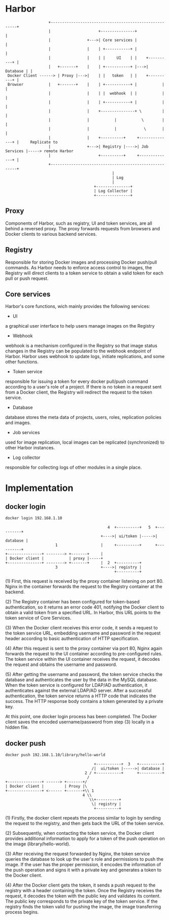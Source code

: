 # Harbor

```text
                   +-------------------------------------------------------+
                   |                     +---------------+                 |
                   |                +--->| Core services |                 |
                   |                |    | +-----------+ |                 |
                   |                |    | |     UI    | |    +----------+ |
                   |   +-------+    |    | +-----------+ |--->| Database | |
 Docker Client ------> | Proxy |--->|    | |   token   | |    +----------+ |
 Browser           |   +-------+    |    | +-----------+ |           |     |
                   |                |    | |  webhook  | |           |     |
                   |                |    | +-----------+ |           |     |
                   |                |    +---------------+ \         |     |
                   |                |           |           \        |     |
                   |                |           |            \       |     |
                   |                |    +----------+     +--------------+ |     Replicate to
                   |                +--->| Registry |---->| Job Services |-----> remote Harbor
                   |                     +----------+     +--------------+ |
                   +-------------------------------------------------------+
                                               |
                                               | Log
                                               |
                                       +---------------+
                                       | Log Collector |
                                       +---------------+
```

## Proxy

Components of Harbor, such as registry, UI and token services, are all behind a
reversed proxy. The proxy forwards requests from browsers and Docker clients to
various backend services.

## Registry

Responsible for storing Docker images and processing Docker push/pull commands.
As Harbor needs to enforce access control to images, the Registry will direct
clients to a token service to obtain a valid token for each pull or push
request.

## Core services

Harbor's core functions, wich mainly provides the following services:

- UI

a graphical user interface to help users manage images on the Registry

- Webhook

webhook is a mechanism configured in the Registry so that image status changes
in the Registry can be populated to the webhook endpoint of Harbor. Harbor uses
webhook to update logs, initiate replications, and some other functions.

- Token service

responsible for issuing a token for every docker pull/push command according to
a user's role of a project. If there is no token in a request sent from a Docker
client, the Registry will redirect the request to the token service.

- Database

database stores the meta data of projects, users, roles, replication policies
and images.

- Job services

used for image replication, local images can be replicated (synchronized) to
other Harbor instances.

- Log collector

responsible for collecting logs of other modules in a single place.

# Implementation

## docker login

```bash
docker login 192.168.1.10
```

```text
                                             4  +----------+   5  +----------+
                                          +---->| ui/token |----->| database |
                      1                   |     +----------+      +----------+
+---------------+ --------> +-------+     |
| Docker client |           | proxy |-----+
+---------------+ --------> +-------+     |  2  +----------+
                      3                   +---->| registry |
                                                +----------+
```

(1) First, this request is received by the proxy container listening on port 80.
Nginx in the container forwards the request to the Registry container at the
backend.

(2) The Registry container has been configured for token-based authentication,
so it returns an error code 401, notifying the Docker client to obtain a valid
token from a specified URL. In Harbor, this URL points to the token service of
Core Services.

(3) When the Docker client receives this error code, it sends a request to the
token service URL, embedding username and password in the request header
according to basic authentication of HTTP specification.

(4) After this request is sent to the proxy container via port 80, Nginx again
forwards the request to the UI container according to pre-configured rules. The
token service within the UI container receives the request, it decodes the
request and obtains the username and password.

(5) After getting the username and password, the token service checks the
database and authenticates the user by the data in the MySQL database. When the
token service is configured for LDAP/AD authentication, it authenticates against
the external LDAP/AD server. After a successful authentication, the token
service returns a HTTP code that indicates the success. The HTTP response body
contains a token generated by a private key.

At this point, one docker login process has been completed. The Docker client
saves the encoded username/password from step (3) locally in a hidden file.

## docker push

```bash
docker push 192.168.1.10/library/hello-world
```

```text
                                       +-----------+  3   +----------+
                                      /|  ui/token |----->| database |
                                   2 / +-----------+      +----------+
                                    /
+---------------+ ------> +-------+/
| Docker client |         | Proxy |\
+---------------+ <------ +-------+\\ 1
                                  4 \\
                                     \\+----------+
                                      \| registry |
                                       +----------+
```

(1) Firstly, the docker client repeats the process similar to login by sending
the request to the registry, and then gets back the URL of the token service.

(2) Subsequently, when contacting the token service, the Docker client provides
additional information to apply for a token of the push operation on the image
(library/hello-world).

(3) After receiving the request forwarded by Nginx, the token service queries
the database to look up the user's role and permissions to push the image. If
the user has the proper permission, it encodes the information of the push
operation and signs it with a private key and generates a token to the Docker
client.

(4) After the Docker client gets the token, it sends a push request to the
registry with a header containing the token. Once the Registry receives the
request, it decodes the token with the public key and validates its content. The
public key corresponds to the private key of the token service. If the registry
finds the token valid for pushing the image, the image transferring process
begins.
